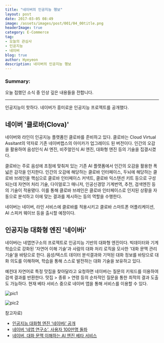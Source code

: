 ```yaml
---
title: "네이버의 인공지능 행보"
layout: post
date: 2017-03-05 08:49
image: /assets/images/post/001/04_00title.png
headerImage: true
category: E-Commerce
tag:
- 오늘의 관심사
- 인공지능
- 네이버
blog: true
author: Hyeyeon
description: 네이버의 인공지능 행보
---
```


### Summary:

오늘 접했던 소식 중 인상 깊은 내용들을 전합니다.

---

인공지능이 핫하다. 네이버가 흥미로운 인공지능 프로젝트를 공개했다.

## 네이버 '클로바(Clova)'

네이버와 라인이 인공지능 플랫폼인 클로바를 준비하고 있다. 클로바는 Cloud Virtual Assitant의 약자로 기존 네이버랩스의 아미카가 업그레이드 된 버전이다. 인간의 오감을 활용하여 음성인식 AI 엔진, 비주얼인식 AI 엔진, 대화형 엔진 등의 기술을 집결시켰다.

클로바는 주로 음성에 초점에 맞춰져 있는 기존 AI 플랫폼에서 인간의 오감을 활용한 폭넓은 감각을 인지한다. 인간의 오감에 해당하는 클로바 인터페이스, 두뇌에 해당하는 클로바 브레인을 핵심으로 클로바 인터페이스 커넥트, 클로바 익스텐션 키트 등으로 구성되는데 자연어 처리 기술, 다이얼로그 매니저, 인공신경망 기계번역, 추천, 검색엔진 등의 기술이 적용됐다. 이를 통해 클로바 브레인은 클로바 인터페이스로 인지된 상황을 자동으로 분석하고 이에 맞는 결과를 제시하는 등의 역할을 수행한다.

네이버는 네이버, 라인 서비스에 클로바를 적용시키고 클로바 스마트폰 어플리케이션, AI 스피커 웨이브 등을 출시할 예정이다.

## 인공지능 대화형 엔진 '네이버i'

네이버i는 네앱연구소의 프로젝트로 인공지능 기반의 대화형 엔진이다. 빅데이터와 기계학습으로 강화된 '자연어 이해 기술'과 사람의 대화 처리 로직을 모사한 '대화 문맥 관리 기술'을 바탕으로 한다. 음성/텍스트 데이터 분석결과와 기억된 대화 정보를 바탕으로 대화 의도를 이해하며, 학습을 통해 스스로 발전하는 대화 기술을 보유하고 있다.

예컨대 자연어로 특정 맛집을 찾아달라고 요청하면 네이버i는 질문의 키워드를 이용하여 검색 결과를 반환한다. 맛집 > 종류 > 연령 등의 순차적인 질문을 통한 최적의 결과 도출도 가능하다. 현재 베타 서비스 중으로 네이버 앱을 통해 서비스를 이용할 수 있다.

![pic1](http://postfiles6.naver.net/MjAxNzAyMjhfMjk4/MDAxNDg4MjczMTExMTI4.unplb33U_PQvUa9IbtA9Q5Pbjlc9vZHMUQgBZ87nNWcg.7ISz75EUJ6oiddwrakdksTSVxHa-yRUfRiFVdCbw-scg.PNG.naver_search/1.png?type=w773)

![pic2](http://postfiles5.naver.net/MjAxNzAyMjhfMTU1/MDAxNDg4Mjc2NTgyNjk4.0J4UcfqU3tnYGfcrg_IKVBKjGuWZqunmeNXAZbN7eiAg.xjquYYho_GNvVsDuo1fU-11f2z23UJS2666LZaZqsWcg.PNG.naver_search/3.png?type=w773)


참고자료)

- [인공지능 대화형 엔진 ‘네이버i’ 공개](http://www.venturesquare.net/744254)
- [네이버 ‘네앱 연구소’, 사용자 100만명 돌파](http://www.zdnet.co.kr/news/news_view.asp?artice_id=20170303172500)
- [네이버, 대화 문맥 이해하는 AI 엔진 베타 서비스](http://www.zdnet.co.kr/news/news_view.asp?artice_id=20170303104205)
